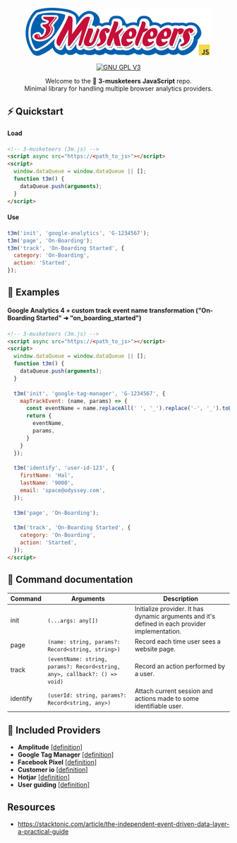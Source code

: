 <p align="center">
  <a href="https://tiendada.com" target="_blank">
    <picture>
      <img width="422" alt="3-musketeers" src="resources/logo-small-js.png">
    </picture>
  </a>
</p>

<p align="center">
  <a href="https://www.gnu.org/licenses/gpl-3.0">
    <img src="https://img.shields.io/badge/License-GPLv3-blue.svg" alt="GNU GPL V3">
  </a>
</p>

<p align="center">
  Welcome to the 🤺 <b>3-musketeers</b> <b>JavaScript</b> repo. <br/>
  Minimal library for handling multiple browser analytics providers.
</p>

## ⚡️ Quickstart

#### Load

```html
<!-- 3-musketeers (3m.js) -->
<script async src="https://<path_to_js>"></script>
<script>
  window.dataQueue = window.dataQueue || [];
  function t3m() {
    dataQueue.push(arguments);
  }
</script>
```

#### Use

```javascript
t3m('init', 'google-analytics', 'G-1234567');
t3m('page', 'On-Boarding');
t3m('track', 'On-Boarding Started', {
  category: 'On-Boarding',
  action: 'Started',
});
```

## 👀 Examples

#### Google Analytics 4 + custom track event name transformation ("On-Boarding Started" ➜ "on_boarding_started")

```html
<!-- 3-musketeers (3m.js) -->
<script async src="https://<path_to_js>"></script>
<script>
  window.dataQueue = window.dataQueue || [];
  function t3m() {
    dataQueue.push(arguments);
  }

  t3m('init', 'google-tag-manager', 'G-1234567', {
    mapTrackEvent: (name, params) => {
      const eventName = name.replaceAll(' ', '_').replace('-', '_').toLowerCase(),
      return {
        eventName,
        params,
      }
    }
  });

  t3m('identify', 'user-id-123', {
    firstName: 'Hal',
    lastName: '9000',
    email: 'space@odyssey.com',
  });

  t3m('page', 'On-Boarding');

  t3m('track', 'On-Boarding Started', {
    category: 'On-Boarding',
    action: 'Started',
  });
</script>
```

## 📖 Command documentation

| Command  | Arguments                                                                  | Description                                                                                     |
| -------- | -------------------------------------------------------------------------- | ----------------------------------------------------------------------------------------------- |
| init     | `(...args: any[])`                                                         | Initialize provider. It has dynamic arguments and it's defined in each provider implementation. |
| page     | `(name: string, params?: Record<string, string>)`                          | Record each time user sees a website page.                                                      |
| track    | `(eventName: string, params?: Record<string, any>, callback?: () => void)` | Record an action performed by a user.                                                           |
| identify | `(userId: string, params?: Record<string, any>)`                           | Attach current session and actions made to some identifiable user.                              |

## 🎯 Included Providers

- **Amplitude** [[definition]](https://github.com/TiendaDA/3-musketeers/blob/main/packages/3-musketeers-js/src/3-musketeers/provider/amplitude/index.ts)
- **Google Tag Manager** [[definition]](https://github.com/TiendaDA/3-musketeers/blob/main/packages/3-musketeers-js/src/3-musketeers/provider/google-analytics/index.ts)
- **Facebook Pixel** [[definition]](https://github.com/TiendaDA/3-musketeers/blob/main/packages/3-musketeers-js/src/3-musketeers/provider/facebook-pixel/index.ts)
- **Customer io** [[definition]](https://github.com/TiendaDA/3-musketeers/blob/main/packages/3-musketeers-js/src/3-musketeers/provider/customer-io/index.ts)
- **Hotjar** [[definition]](https://github.com/TiendaDA/3-musketeers/blob/main/packages/3-musketeers-js/src/3-musketeers/provider/hotjar/index.ts)
- **User guiding** [[definition]](https://github.com/TiendaDA/3-musketeers/blob/main/packages/3-musketeers-js/src/3-musketeers/provider/user-guiding/index.ts)

## Resources

- https://stacktonic.com/article/the-independent-event-driven-data-layer-a-practical-guide
